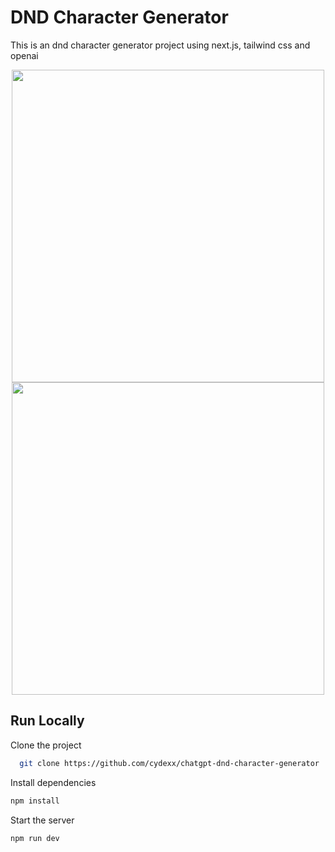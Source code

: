  
# DND Character Generator
This is an dnd character generator project using next.js, tailwind css and openai
<div align="center">
  <img src="https://github.com/cydexx/dnd-character-generator/assets/45735208/677227af-4a7b-4f3a-9fd9-9f36e56ca237" width="500">
  <img src="https://github.com/cydexx/dnd-character-generator/assets/45735208/3ca077ae-02da-46e7-980a-7fd197c23420" width="500">
</div>

## Run Locally  

Clone the project  

~~~bash  
  git clone https://github.com/cydexx/chatgpt-dnd-character-generator
~~~

Install dependencies  

~~~bash  
npm install
~~~

Start the server  

~~~bash  
npm run dev
~~~

